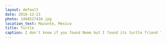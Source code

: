 ```yaml
---
layout: default
date: 2016-12-21
photo: 1484527416.jpg
location_text: Mazunte, Mexico
title: Turtle
caption: I don't know if you found Nemo but I found its turtle friend ^^
---
```

